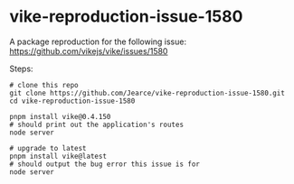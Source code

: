 # vike-reproduction-issue-1580
A package reproduction for the following issue: https://github.com/vikejs/vike/issues/1580 

Steps:
```
# clone this repo
git clone https://github.com/Jearce/vike-reproduction-issue-1580.git
cd vike-reproduction-issue-1580

pnpm install vike@0.4.150
# should print out the application's routes
node server

# upgrade to latest
pnpm install vike@latest
# should output the bug error this issue is for
node server
```
